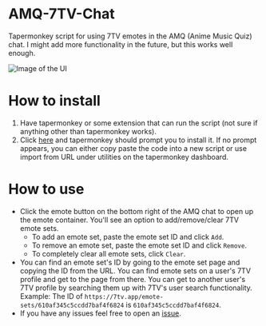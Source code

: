 # AMQ-7TV-Chat
Tapermonkey script for using 7TV emotes in the AMQ (Anime Music Quiz) chat. I might add more functionality in the future, but this works well enough.

![Image of the UI](https://uwu.so/sheep/5jU3ttkN)

# How to install
1. Have tapermonkey or some extension that can run the script (not sure if anything other than tapermonkey works).
2. Click [here](https://github.com/Sheppsu/AMQ-7TV-Chat/raw/main/script.user.js) and tapermonkey should prompt you to install it. If no prompt appears, you can either copy paste the code into a new script or use import from URL under utilities on the tapermonkey dashboard.

# How to use
- Click the emote button on the bottom right of the AMQ chat to open up the emote container. You'll see an option to add/remove/clear 7TV emote sets.
  - To add an emote set, paste the emote set ID and click `Add`.
  - To remove an emote set, paste the emote set ID and click `Remove`.
  - To completely clear all emote sets, click `Clear`.
- You can find an emote set's ID by going to the emote set page and copying the ID from the URL. You can find emote sets on a user's 7TV profile and get to the page from there. You can get to another user's 7TV profile by searching them up with 7TV's user search functionality. Example: The ID of `https://7tv.app/emote-sets/610af345c5ccdd7baf4f6824` is `610af345c5ccdd7baf4f6824`.
- If you have any issues feel free to open an [issue](https://github.com/Sheppsu/AMQ-7TV-Chat/issues).
